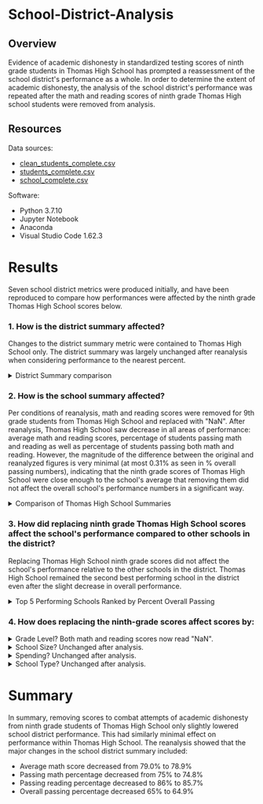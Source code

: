 # School-District-Analysis

## Overview
Evidence of academic dishonesty in standardized testing scores of ninth grade students in Thomas High School has prompted a reassessment of the school district's performance as a whole. In order to determine the extent of academic dishonesty, the analysis of the school district's performance was repeated after the math and reading scores of ninth grade Thomas High school students were removed from analysis. 

## Resources
Data sources: 
* [clean_students_complete.csv](Resources/clean_students_complete.csv)
* [students_complete.csv](Resources/students_complete.csv)
* [school_complete.csv](Resources/school_complete.csv) <!--link the CSVs after uploading-->

Software:
* Python 3.7.10
* Jupyter Notebook
* Anaconda
* Visual Studio Code 1.62.3

# Results
Seven school district metrics were produced initially, and have been reproduced to compare how performances were affected by the ninth grade Thomas High School scores below.

### 1. How is the district summary affected?
Changes to the district summary metric were contained to Thomas High School only. The district summary was largely unchanged after reanalysis when considering performance to the nearest percent.  
    <details>
    <summary>District Summary comparison</summary>
    Reanalyzed
    <img src="Resources/images/district_summary_reanalyzed.png"> 
    Original
    <img src="Resources/images/district_summary_original.png"> 
    </details>

### 2. How is the school summary affected? 
Per conditions of reanalysis, math and reading scores were removed for 9th grade students from Thomas High School and replaced with "NaN". After reanalysis, Thomas High School saw decrease in all areas of performance: average math and reading scores, percentage of students passing math and reading as well as percentage of students passing both math and reading. However, the magnitude of the difference between the original and reanalyzed figures is very minimal (at most 0.31% as seen in % overall passing numbers), indicating that the ninth grade scores of Thomas High School were close enough to the school's average that removing them did not affect the overall school's performance numbers in a significant way.
    <details>
    <summary>Comparison of Thomas High School Summaries</summary>
      Reanalyzed
    <img src="Resources/images/THS_school_summary_reanalyzed.png"> 
      Original
    <img src="Resources/images/THS_school_summary_original.png"> 
    </details>

### 3. How did replacing ninth grade Thomas High School scores affect the school's performance compared to other schools in the district?
Replacing Thomas High School ninth grade scores did not affect the school's performance relative to the other schools in the district.
Thomas High School remained the second best performing school in the district even after the slight decrease in overall performance.
    <details>
    <summary>Top 5 Performing Schools Ranked by Percent Overall Passing</summary>
      Reanalyzed
    <img src="Resources/images/top_performing_5_reanalyzed.png"> 
      Original
    <img src="Resources/images/top_performing_5_original.png"> 
    </details>

### 4. How does replacing the ninth-grade scores affect scores by:
<details>
<summary>Grade Level? Both math and reading scores now read "NaN".</summary>
  Reanalyzed Math by Grade
    <img src="Resources/images/math_scores_by_grade_reanalyzed.png">
    
  Original Math by Grade
    <img src="Resources/images/math_scores_by_grade_original.png"> 
    
  Reanalyzed Reading by Grade 
    <img src="Resources/images/reading_scores_by_grade_reanalyzed.png"> 
    
  Original Reading by Grade
    <img src="Resources/images/reading_scores_by_grade_original.png"> 
    
</details>

<details>
<summary>School Size? Unchanged after analysis.</summary>
  Reanalyzed
<img src="Resources/images/scores_by_school_size_reanalyzed.png">    
  Original
<img src="Resources/images/scores_by_school_size_original.png"> 
</details>

<details>
<summary>Spending? Unchanged after analysis.</summary>
  Reanalyzed
<img src="Resources/images/scores_by_spending_reanalyzed.png">
  Original
<img src="Resources/images/scores_by_spending_original.png"> 
</details>

<details>
<summary>School Type? Unchanged after analysis.</summary>
Reanalyzed
    <img src="Resources/images/scores_by_school_type_reanalyzed.png" width="1000">
    
Original
    <img src="Resources/images/scores_by_school_type_original.png" width="1000"> 
</details>

# Summary
In summary, removing scores to combat attempts of academic dishonesty from ninth grade students of Thomas High School only slightly lowered school district performance. This had similarly minimal effect on performance within Thomas High School. The reanalysis showed that the major changes in the school district summary included:
* Average math score decreased from 79.0% to 78.9%
* Passing math percentage decreased from 75% to 74.8%
* Passing reading percentage decreased to 86% to 85.7%
* Overall passing percentage decreased 65% to 64.9%
